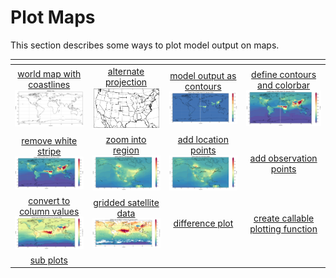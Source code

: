 # Plot Maps

This section describes some ways to plot model output on maps.

| <!-- -->| <!-- --> | <!-- --> |  <!-- --> |
|:-------------:|:-------------:|:-------------:|:-------------:|
| [world map with coastlines <br> <img src="jupyter_notebook_examples/maps/plot_map_basic_files/plot_map_basic_5_0.png" width="180px">](jupyter_notebook_examples/maps/plot_map_basic.md) | [alternate projection <br> <img src="jupyter_notebook_examples/maps/plot_projection_conus_files/plot_projection_conus_1_2.png" width="170px">](jupyter_notebook_examples/maps/plot_projection_conus.md) | [model output as contours <br> <img src="jupyter_notebook_examples/maps/plot_map_basic_co_files/plot_map_basic_co_9_0.png" width="200px">](jupyter_notebook_examples/maps/plot_map_basic_co.md) | [define contours and colorbar <br> <img src="jupyter_notebook_examples/maps/plot_map_basic_co_cbar_files/plot_map_basic_co_cbar_9_0.png" width="200px">](jupyter_notebook_examples/maps/plot_map_basic_co_cbar.md)
| [remove white stripe <br> <img src="jupyter_notebook_examples/maps/plot_map_basic_co_cbar_cyclic_files/plot_map_basic_co_cbar_cyclic_11_0.png" width="200px">](jupyter_notebook_examples/maps/plot_map_basic_co_cbar_cyclic.md) | [zoom into region <br> <img src="jupyter_notebook_examples/maps/plot_map_basic_co_cbar_region_files/plot_map_basic_co_cbar_region_9_0.png" width="200px">](jupyter_notebook_examples/maps/plot_map_basic_co_cbar_region.md)  | [add location points<br> <img src="jupyter_notebook_examples/maps/plot_map_basic_co_cbar_region_points_files/plot_map_basic_co_cbar_region_points_11_0.png" width="200px">](jupyter_notebook_examples/maps/plot_map_basic_co_cbar_region_points.md) | [add observation points]()
| [convert to column values<br> <img src="jupyter_notebook_examples/maps/plot_map_basic_co_column_files/plot_map_basic_co_column_17_0.png" width="200px">](jupyter_notebook_examples/maps/plot_map_basic_co_column.md) |[gridded satellite data<br> <img src="jupyter_notebook_examples/maps/plot_map_basic_co_satellite_files/plot_map_basic_co_satellite_14_0.png" width="200px">](jupyter_notebook_examples/maps/plot_map_basic_co_satellite.md) | [difference plot]() |[create callable plotting function]() |
|[sub plots]() | 


